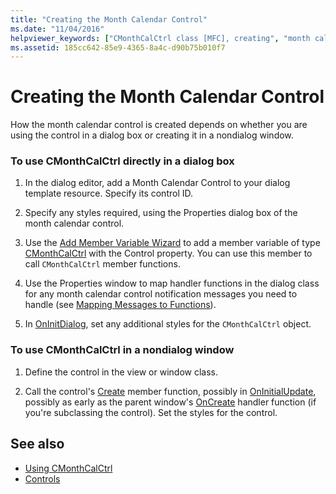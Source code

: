 ```yaml
---
title: "Creating the Month Calendar Control"
ms.date: "11/04/2016"
helpviewer_keywords: ["CMonthCalCtrl class [MFC], creating", "month calendar controls [MFC], creating", "month calendar controls [MFC]"]
ms.assetid: 185cc642-85e9-4365-8a4c-d90b75b010f7
---
```

# Creating the Month Calendar Control

How the month calendar control is created depends on whether you are using the control in a dialog box or creating it in a nondialog window.

### To use CMonthCalCtrl directly in a dialog box

1. In the dialog editor, add a Month Calendar Control to your dialog template resource. Specify its control ID.

1. Specify any styles required, using the Properties dialog box of the month calendar control.

1. Use the [Add Member Variable Wizard](../ide/adding-a-member-variable-visual-cpp.md) to add a member variable of type [CMonthCalCtrl](../mfc/reference/cmonthcalctrl-class.md) with the Control property. You can use this member to call `CMonthCalCtrl` member functions.

1. Use the Properties window to map handler functions in the dialog class for any month calendar control notification messages you need to handle (see [Mapping Messages to Functions](../mfc/reference/mapping-messages-to-functions.md)).

1. In [OnInitDialog](../mfc/reference/cdialog-class.md#oninitdialog), set any additional styles for the `CMonthCalCtrl` object.

### To use CMonthCalCtrl in a nondialog window

1. Define the control in the view or window class.

1. Call the control's [Create](../mfc/reference/cmonthcalctrl-class.md#create) member function, possibly in [OnInitialUpdate](../mfc/reference/cview-class.md#oninitialupdate), possibly as early as the parent window's [OnCreate](../mfc/reference/cwnd-class.md#oncreate) handler function (if you're subclassing the control). Set the styles for the control.

## See also

- [Using CMonthCalCtrl](../mfc/using-cmonthcalctrl.md)
- [Controls](../mfc/controls-mfc.md)
